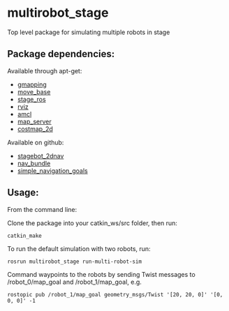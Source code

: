 # multirobot_stage
Top level package for simulating multiple robots in stage

<h2>Package dependencies:</h2>

Available through apt-get:
<ul>
<li> <a href="http://wiki.ros.org/gmapping?distro=indigo">gmapping</a> </li>
<li> <a href="http://wiki.ros.org/move_base">move_base</a> </li>
<li> <a href="http://wiki.ros.org/stage_ros">stage_ros</a> </li>
<li> <a href="http://wiki.ros.org/rviz">rviz</a> </li>
<li> <a href="http://wiki.ros.org/amcl">amcl</a> </li>
<li> <a href="http://wiki.ros.org/map_server">map_server</a> </li>
<li> <a href="http://wiki.ros.org/costmap_2d">costmap_2d</a> </li>
</ul>

Available on github:
<ul>
<li> <a href="https://github.com/JenJenChung/stagebot_2dnav">stagebot_2dnav</a> </li>
<li> <a href="https://github.com/JenJenChung/nav_bundle">nav_bundle</a> </li>
<li> <a href="https://github.com/JenJenChung/simple_navigation_goals">simple_navigation_goals</a> </li>
</ul>

<h2>Usage:</h2>

From the command line:

Clone the package into your catkin_ws/src folder, then run:

<pre><code>catkin_make</code></pre>

To run the default simulation with two robots, run:

<pre><code>rosrun multirobot_stage run-multi-robot-sim</code></pre>

Command waypoints to the robots by sending Twist messages to /robot_0/map_goal and /robot_1/map_goal, e.g.

<pre><code>rostopic pub /robot_1/map_goal geometry_msgs/Twist '[20, 20, 0]' '[0, 0, 0]' -1</pre></code>
